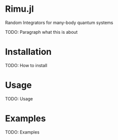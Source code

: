 # Rimu.jl

Random Integrators for many-body quantum systems

TODO: Paragraph what this is about

# Installation

TODO: How to install

# Usage

TODO: Usage

# Examples

TODO: Examples
